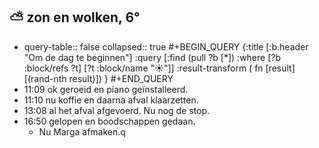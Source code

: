 ## ⛅ zon en wolken, 6°
- query-table:: false
  collapsed:: true
  #+BEGIN_QUERY 
  {:title [:b.header "Om de dag te beginnen"]
   :query [:find (pull ?b [*])
     :where 
       [?b :block/refs ?t]
       [?t :block/name "☀️"]]
   :result-transform ( fn [result] [(rand-nth result)])
  }
  #+END_QUERY
- 11:09 ok geroeid en piano geïnstalleerd.
- 11:10 nu koffie en daarna afval klaarzetten.
- 13:08 al het afval afgevoerd. Nu nog de stop.
- 16:50 gelopen en boodschappen gedaan.
	- Nu Marga afmaken.q